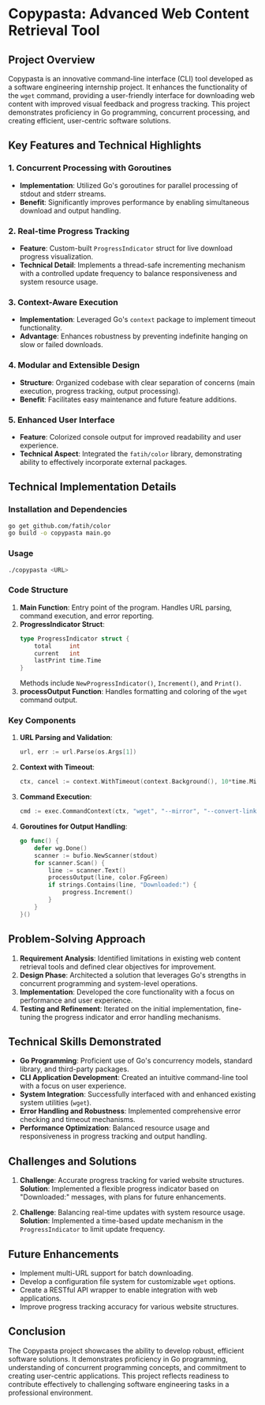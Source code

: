 # Copypasta: Advanced Web Content Retrieval Tool

## Project Overview

Copypasta is an innovative command-line interface (CLI) tool developed as a software engineering internship project. It enhances the functionality of the `wget` command, providing a user-friendly interface for downloading web content with improved visual feedback and progress tracking. This project demonstrates proficiency in Go programming, concurrent processing, and creating efficient, user-centric software solutions.

## Key Features and Technical Highlights

### 1. Concurrent Processing with Goroutines
- **Implementation**: Utilized Go's goroutines for parallel processing of stdout and stderr streams.
- **Benefit**: Significantly improves performance by enabling simultaneous download and output handling.

### 2. Real-time Progress Tracking
- **Feature**: Custom-built `ProgressIndicator` struct for live download progress visualization.
- **Technical Detail**: Implements a thread-safe incrementing mechanism with a controlled update frequency to balance responsiveness and system resource usage.

### 3. Context-Aware Execution
- **Implementation**: Leveraged Go's `context` package to implement timeout functionality.
- **Advantage**: Enhances robustness by preventing indefinite hanging on slow or failed downloads.

### 4. Modular and Extensible Design
- **Structure**: Organized codebase with clear separation of concerns (main execution, progress tracking, output processing).
- **Benefit**: Facilitates easy maintenance and future feature additions.

### 5. Enhanced User Interface
- **Feature**: Colorized console output for improved readability and user experience.
- **Technical Aspect**: Integrated the `fatih/color` library, demonstrating ability to effectively incorporate external packages.

## Technical Implementation Details

### Installation and Dependencies

```bash
go get github.com/fatih/color
go build -o copypasta main.go
```

### Usage

```bash
./copypasta <URL>
```

### Code Structure

1. **Main Function**: Entry point of the program. Handles URL parsing, command execution, and error reporting.
2. **ProgressIndicator Struct**: 
   ```go
   type ProgressIndicator struct {
       total     int
       current   int
       lastPrint time.Time
   }
   ```
   Methods include `NewProgressIndicator()`, `Increment()`, and `Print()`.
3. **processOutput Function**: Handles formatting and coloring of the `wget` command output.

### Key Components

1. **URL Parsing and Validation**:
   ```go
   url, err := url.Parse(os.Args[1])
   ```

2. **Context with Timeout**:
   ```go
   ctx, cancel := context.WithTimeout(context.Background(), 10*time.Minute)
   ```

3. **Command Execution**:
   ```go
   cmd := exec.CommandContext(ctx, "wget", "--mirror", "--convert-links", "--adjust-extension", "--page-requisites", url.String())
   ```

4. **Goroutines for Output Handling**:
   ```go
   go func() {
       defer wg.Done()
       scanner := bufio.NewScanner(stdout)
       for scanner.Scan() {
           line := scanner.Text()
           processOutput(line, color.FgGreen)
           if strings.Contains(line, "Downloaded:") {
               progress.Increment()
           }
       }
   }()
   ```

## Problem-Solving Approach

1. **Requirement Analysis**: Identified limitations in existing web content retrieval tools and defined clear objectives for improvement.
2. **Design Phase**: Architected a solution that leverages Go's strengths in concurrent programming and system-level operations.
3. **Implementation**: Developed the core functionality with a focus on performance and user experience.
4. **Testing and Refinement**: Iterated on the initial implementation, fine-tuning the progress indicator and error handling mechanisms.

## Technical Skills Demonstrated

- **Go Programming**: Proficient use of Go's concurrency models, standard library, and third-party packages.
- **CLI Application Development**: Created an intuitive command-line tool with a focus on user experience.
- **System Integration**: Successfully interfaced with and enhanced existing system utilities (`wget`).
- **Error Handling and Robustness**: Implemented comprehensive error checking and timeout mechanisms.
- **Performance Optimization**: Balanced resource usage and responsiveness in progress tracking and output handling.

## Challenges and Solutions

1. **Challenge**: Accurate progress tracking for varied website structures.
   **Solution**: Implemented a flexible progress indicator based on "Downloaded:" messages, with plans for future enhancements.

2. **Challenge**: Balancing real-time updates with system resource usage.
   **Solution**: Implemented a time-based update mechanism in the `ProgressIndicator` to limit update frequency.

## Future Enhancements

- Implement multi-URL support for batch downloading.
- Develop a configuration file system for customizable `wget` options.
- Create a RESTful API wrapper to enable integration with web applications.
- Improve progress tracking accuracy for various website structures.

## Conclusion

The Copypasta project showcases the ability to develop robust, efficient software solutions. It demonstrates proficiency in Go programming, understanding of concurrent programming concepts, and commitment to creating user-centric applications. This project reflects readiness to contribute effectively to challenging software engineering tasks in a professional environment.